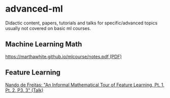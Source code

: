 # advanced-ml

Didactic content, papers, tutorials and talks for specific/advanced topics usually not covered on basic ml courses.

## Machine Learning Math

[https://marthawhite.github.io/mlcourse/notes.pdf (PDF)](https://marthawhite.github.io/mlcourse/notes.pdf)


## Feature Learning

[Nando de Freitas: "An Informal Mathematical Tour of Feature Learning, Pt. 1, Pt. 2, P3. 3" (Talk)](https://www.youtube.com/watch?v=XYEs7kK2efY)
